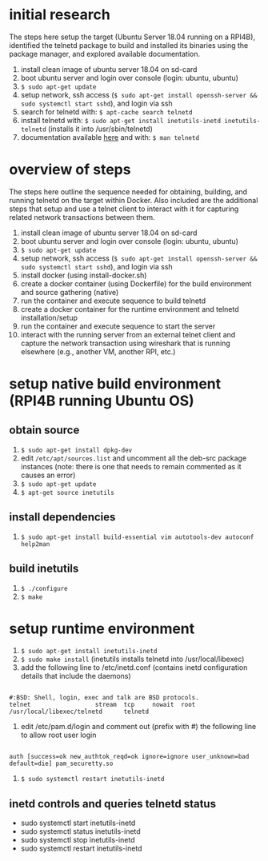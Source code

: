 # initial research
The steps here setup the target (Ubuntu Server 18.04 running on a RPI4B), identified the telnetd package to build and installed its binaries using the package manager, and explored available documentation.   
1. install clean image of ubuntu server 18.04 on sd-card
1. boot ubuntu server and login over console (login: ubuntu, ubuntu)
1. `$ sudo apt-get update`
1. setup network, ssh access (`$ sudo apt-get install openssh-server && sudo systemctl start sshd`), and login via ssh
1. search for telnetd with: `$ apt-cache search telnetd`
1. install telnetd with: `$ sudo apt-get install inetutils-inetd inetutils-telnetd` (installs it into /usr/sbin/telnetd)
1. documentation available [here](https://www.gnu.org/software/inetutils/manual/html_node/) and with: `$ man telnetd`

# overview of steps
The steps here outline the sequence needed for obtaining, building, and running telnetd on the target within Docker.  Also included are the additional steps that setup and use a telnet client to interact with it for capturing related network transactions between them.
1. install clean image of ubuntu server 18.04 on sd-card
1. boot ubuntu server and login over console (login: ubuntu, ubuntu)
1. `$ sudo apt-get update`
1. setup network, ssh access (`$ sudo apt-get install openssh-server && sudo systemctl start sshd`), and login via ssh
1. install docker (using install-docker.sh)
1. create a docker container (using Dockerfile) for the build environment and source gathering (native)
1. run the container and execute sequence to build telnetd
1. create a docker container for the runtime environment and telnetd installation/setup
1. run the container and execute sequence to start the server
1. interact with the running server from an external telnet client and capture the network transaction using wireshark that is running elsewhere (e.g., another VM, another RPI, etc.)

# setup native build environment (RPI4B running Ubuntu OS)
## obtain source
1. `$ sudo apt-get install dpkg-dev`
1. edit `/etc/apt/sources.list` and uncomment all the deb-src package instances (note: there is one that needs to remain commented as it causes an error)
1. `$ sudo apt-get update`
1. `$ apt-get source inetutils`

## install dependencies
1. `$ sudo apt-get install build-essential vim autotools-dev autoconf help2man`

## build inetutils
1. `$ ./configure`
1. `$ make`

# setup runtime environment
1. `$ sudo apt-get install inetutils-inetd`
1. `$ sudo make install` (inetutils installs telnetd into /usr/local/libexec)
1. add the following line to /etc/inetd.conf (contains inetd configuration details that include the daemons)
<pre><code>
#:BSD: Shell, login, exec and talk are BSD protocols.
telnet                  stream  tcp     nowait  root    /usr/local/libexec/telnetd      telnetd
</code></pre>
1. edit /etc/pam.d/login and comment out (prefix with #) the following line to allow root user login
<pre><code>
auth [success=ok new_authtok_reqd=ok ignore=ignore user_unknown=bad default=die] pam_securetty.so
</code></pre>
1. `$ sudo systemctl restart inetutils-inetd`

## inetd controls and queries telnetd status
* sudo systemctl start inetutils-inetd
* sudo systemctl status inetutils-inetd
* sudo systemctl stop inetutils-inetd
* sudo systemctl restart inetutils-inetd



